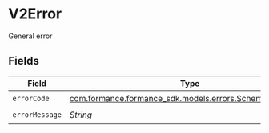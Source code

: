 # V2Error

General error


## Fields

| Field                                                                                               | Type                                                                                                | Required                                                                                            | Description                                                                                         |
| --------------------------------------------------------------------------------------------------- | --------------------------------------------------------------------------------------------------- | --------------------------------------------------------------------------------------------------- | --------------------------------------------------------------------------------------------------- |
| `errorCode`                                                                                         | [com.formance.formance_sdk.models.errors.SchemasErrorCode](../../models/errors/SchemasErrorCode.md) | :heavy_check_mark:                                                                                  | N/A                                                                                                 |
| `errorMessage`                                                                                      | *String*                                                                                            | :heavy_check_mark:                                                                                  | N/A                                                                                                 |